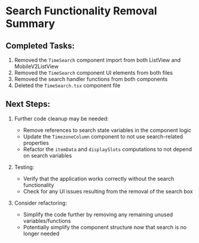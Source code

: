 # Search Functionality Removal Summary

## Completed Tasks:

1. Removed the `TimeSearch` component import from both ListView and MobileV2ListView
2. Removed the `TimeSearch` component UI elements from both files
3. Removed the search handler functions from both components
4. Deleted the `TimeSearch.tsx` component file

## Next Steps:

1. Further code cleanup may be needed:
   - Remove references to search state variables in the component logic
   - Update the `TimezoneColumn` component to not use search-related properties
   - Refactor the `itemData` and `displaySlots` computations to not depend on search variables

2. Testing:
   - Verify that the application works correctly without the search functionality
   - Check for any UI issues resulting from the removal of the search box

3. Consider refactoring:
   - Simplify the code further by removing any remaining unused variables/functions
   - Potentially simplify the component structure now that search is no longer needed 